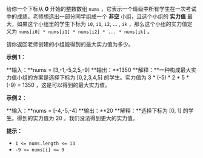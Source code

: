 给你一个下标从 **0** 开始的整数数组 `nums` ，它表示一个班级中所有学生在一次考试中的成绩。老师想选出一部分同学组成一个 **非空** 小组，且这个小组的 **实力值** 最大，如果这个小组里的学生下标为 `i0`, `i1`, `i2`, ... , `ik` ，那么这个小组的实力值定义为 `nums[i0] * nums[i1] * nums[i2] * ... * nums[ik​]` 。

请你返回老师创建的小组能得到的最大实力值为多少。

**示例 1：**

**输入：**nums = \[3,-1,-5,2,5,-9\]
**输出：**1350
**解释：**一种构成最大实力值小组的方案是选择下标为 \[0,2,3,4,5\] 的学生。实力值为 3 \* (-5) \* 2 \* 5 \* (-9) = 1350 ，这是可以得到的最大实力值。

**示例 2：**

**输入：**nums = \[-4,-5,-4\]
**输出：**20
**解释：**选择下标为 \[0, 1\] 的学生。得到的实力值为 20 。我们没法得到更大的实力值。

**提示：**

+   `1 <= nums.length <= 13`
+   `-9 <= nums[i] <= 9`
